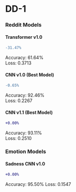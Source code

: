 # DD-1

### Reddit Models

#### Transformer v1.0

```diff
-31.47%
```

Accuracy: 61.64% </br>
Loss: 0.3713 </br>

#### CNN v1.0 (Best Model)

```diff
-0.65%
```

Accuracy: 92.46% </br>
Loss: 0.2267 </br>

#### CNN v1.1 (Best Model)

```diff
+0.00%
```

Accuracy: 93.11% </br>
Loss: 0.2510 </br>

### Emotion Models

#### Sadness CNN v1.0

```diff
+0.00%
```

Accuracy: 95.50%
Loss: 0.1547
